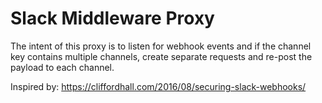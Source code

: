 # Slack Middleware Proxy

The intent of this proxy is to listen for webhook events and if the channel key
contains multiple channels, create separate requests and re-post the payload to
each channel.

Inspired by: https://cliffordhall.com/2016/08/securing-slack-webhooks/
